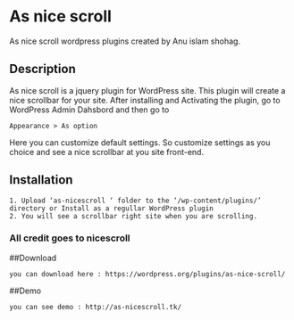 # As nice scroll
As nice scroll wordpress plugins created by Anu islam shohag.

## Description

As nice scroll is a jquery plugin for WordPress site. This plugin will create a nice scrollbar for your site.
After installing and Activating the plugin, go to WordPress Admin Dahsbord and then go to
```
Appearance > As option
```
Here you can customize default settings. So customize settings as you choice and see a nice scrollbar at you site front-end.

## Installation
```
1. Upload ‘as-nicescroll ‘ folder to the ‘/wp-content/plugins/’ directory or Install as a regullar WordPress plugin
2. You will see a scrollbar right site when you are scrolling.
```
### All credit goes to nicescroll

##Download

```
you can download here : https://wordpress.org/plugins/as-nice-scroll/
```

##Demo

```
you can see demo : http://as-nicescroll.tk/
```
